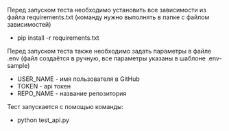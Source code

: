 Перед запуском теста необходимо установить все зависимости из файла requirements.txt
(команду нужно выполнять в папке с файлом зависимостей)
- pip install -r requirements.txt

Перед запуском теста также необходимо задать параметры в файле .env (файл создаётся в ручную, все параметры указаны в 
шаблоне .env-sample)
- USER_NAME - имя пользователя в GitHub
- TOKEN - api токен
- REPO_NAME - название репозитория

Тест запускается с помощью команды:
- python test_api.py